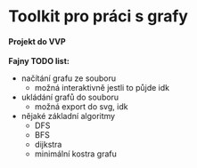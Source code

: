 # Toolkit pro práci s grafy

#### Projekt do VVP

**Fajny TODO list:**
- načítání grafu ze souboru
    - možná interaktivně jestli to půjde idk
- ukládání grafů do souboru
    - možná export do svg, idk
- nějaké základní algoritmy
    - DFS
    - BFS
    - dijkstra
    - minimální kostra grafu